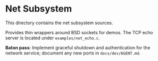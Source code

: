 # Net Subsystem

This directory contains the net subsystem sources.

Provides thin wrappers around BSD sockets for demos. The TCP echo server
is located under `examples/net_echo.c`.

**Baton pass**: Implement graceful shutdown and authentication for the
network service; document any new ports in `docs/dev/AGENT.md`.
